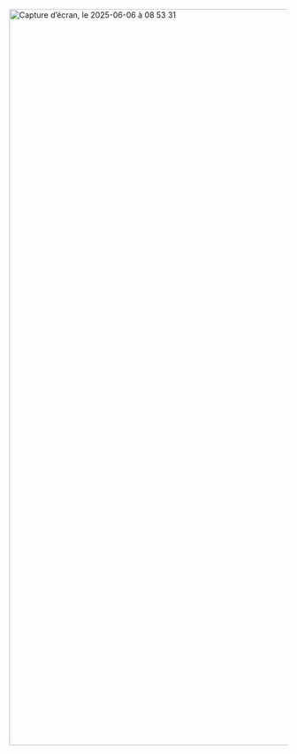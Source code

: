 
<img width="1331" alt="Capture d’écran, le 2025-06-06 à 08 53 31" src="https://github.com/user-attachments/assets/7feab52a-0655-44ac-a5b5-617eb5735eb3" />


